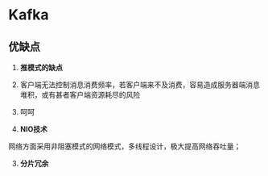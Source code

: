 


# Kafka


## 优缺点

1. **推模式的缺点**

  1. 客户端无法控制消息消费频率，若客户端来不及消费，容易造成服务器端消息堆积，或有甚者客户端资源耗尽的风险

  2. 呵呵

2. **NIO技术** 

  网络方面采用非阻塞模式的网络模式，多线程设计，极大提高网络吞吐量；
  
3. **分片冗余**
